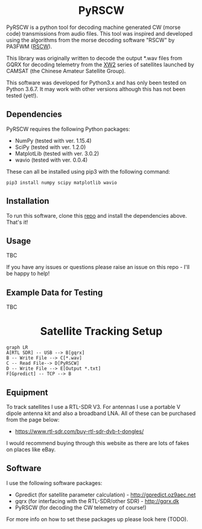 <h1 align="center"> PyRSCW </h1> 

PyRSCW is a python tool for decoding machine generated CW (morse code) transmissions from audio files. This tool was inspired and developed using the algorithms from the morse decoding software "RSCW" by PA3FWM ([RSCW](http://wwwhome.cs.utwente.nl/~ptdeboer/ham/rscw/)).

This library was originally written to decode the output *.wav files from GQRX for decoding telemetry from the [XW2](https://amsat-uk.org/satellites/communications/camsat-xw-2/) series of satellites launched by CAMSAT (the Chinese Amateur Satellite Group).

This software was developed for Python3.x and has only been tested on Python 3.6.7. It may work with other versions although this has not been tested (yet!).

## Dependencies
PyRSCW requires the following Python packages:
 - NumPy (tested with ver. 1.15.4)
 - SciPy (tested with ver. 1.2.0)
 - MatplotLib (tested with ver. 3.0.2)
 - wavio (tested with ver. 0.0.4)

These can all be installed using pip3 with the following command:
```
pip3 install numpy scipy matplotlib wavio
```

## Installation
To run this software, clone this [repo](https://github.com/m0zjo-code/Pyrscw) and install the dependencies above. That's it!

## Usage

TBC

If you have any issues or questions please raise an issue on this repo - I'll be happy to help!

## Example Data for Testing
TBC

<h1 align="center"> Satellite Tracking Setup </h1> 

```mermaid
graph LR
A[RTL SDR] -- USB --> B[gqrx]
B -- Write File --> C[*.wav]
C -- Read File--> D[PyRSCW]
D -- Write File --> E[Output *.txt]
F[Gpredict] -- TCP --> B
```

## Equipment
To track satellites I use a RTL-SDR V3. For antennas I use a portable V dipole antenna kit and also a broadband LNA. All of these can be purchased from the page below:
 - https://www.rtl-sdr.com/buy-rtl-sdr-dvb-t-dongles/   
 
I would recommend buying through this website as there are lots of fakes on places like eBay.


## Software

I use the following software packages:
 - Gpredict (for satellite parameter calculation) - http://gpredict.oz9aec.net
 - gqrx (for interfacing with the RTL-SDR/other SDR) - http://gqrx.dk
 - PyRSCW (for decoding the CW telemetry of course!)

For more info on how to set these packages up please look here (TODO).


